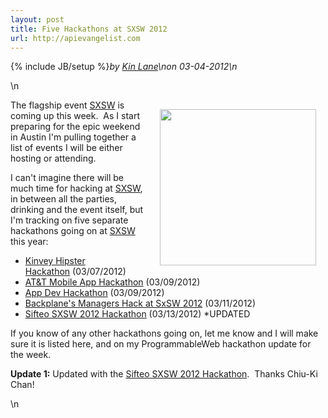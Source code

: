 ```yaml
---
layout: post
title: Five Hackathons at SXSW 2012
url: http://apievangelist.com
---
```

{% include JB/setup %}<i><span class="small">by</span> <a href="https://plus.google.com/106460238807821851374" rel="author">Kin Lane</a>\n<span class="small">on</span> <span class="post-date">03-04-2012</span>\n</i><p></p>\n<p><a href="http://sxsw.com/"><img style="padding: 15px;" src="http://kinlane-productions.s3.amazonaws.com/events/sxsw_2012_logo.png" alt="" width="250" align="right" /></a></p>
<p>The flagship event <a href="http://sxsw.com/">SXSW</a> is coming up this week. &nbsp;As I start preparing for the epic weekend in Austin I'm pulling together a list of events I will be either hosting or attending.</p>
<p>I can't imagine there will be much time for hacking at <a href="http://sxsw.com/">SXSW</a>, in between all the parties, drinking and the event itself, but I'm tracking on five separate hackathons going on at <a href="http://sxsw.com/">SXSW</a> this year:</p>
<ul class="mainlist">
<li><a href="/events/kinvey_hipster_hackathon.php">Kinvey Hipster Hackathon</a>&nbsp;(03/07/2012)</li>
<li><a href="/events/att_mobile_app_hackathon__austin_sxsw.php">AT&amp;T Mobile App Hackathon</a>&nbsp;(03/09/2012)</li>
<li><a href="/events/app_dev_hackathon__sxsw.php">App Dev Hackathon</a>&nbsp;(03/09/2012)</li>
<li><a href="/events/backplanes_managers_hack_at_sxsw_2012.php">Backplane's Managers Hack at SxSW 2012</a>&nbsp;(03/11/2012)</li>
<li><a title="Sifteo SXSW 2012 Hackathon" href="/events/sifteo_sxsw_2012_hackathon.php">Sifteo SXSW 2012 Hackathon</a> (03/13/2012) *UPDATED</li>
</ul>
<p>If you know of any other hackathons going on, let me know and I will make sure it is listed here, and on my ProgrammableWeb hackathon update for the week.</p>
<p><strong>Update 1:</strong> Updated with the <a title="Sifteo SXSW 2012 Hackathon" href="/events/sifteo_sxsw_2012_hackathon.php">Sifteo SXSW 2012 Hackathon</a>. &nbsp;Thanks&nbsp;Chiu-Ki Chan!</p>\n
